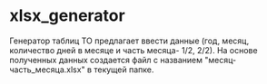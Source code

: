 # xlsx_generator

Генератор таблиц ТО предлагает ввести данные (год, месяц, количество дней в месяце и часть месяца- 1/2, 2/2).
На основе полученных данных создается файл с названием "месяц-часть_месяца.xlsx" в текущей папке.
